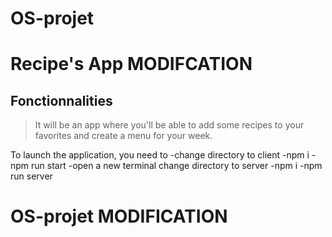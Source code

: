 # OS-projet
# Recipe's App MODIFCATION

## Fonctionnalities

> It will be an app where you'll be able to add some recipes to your favorites and create a menu for your week.

To launch the application, you need to
-change directory to client
-npm i
-npm run start
-open a new terminal
change directory to server
-npm i
-npm run server

# OS-projet MODIFICATION
